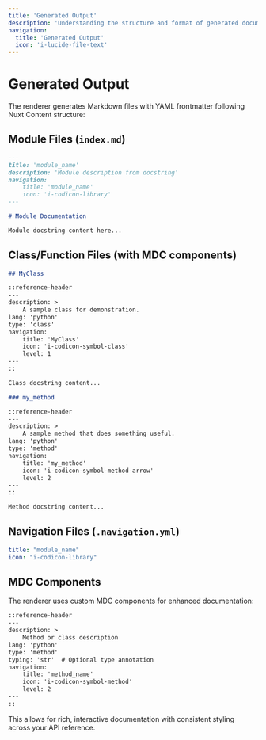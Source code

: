 ```yaml
---
title: 'Generated Output'
description: 'Understanding the structure and format of generated documentation'
navigation:
  title: 'Generated Output'
  icon: 'i-lucide-file-text'
---
```


# Generated Output

The renderer generates Markdown files with YAML frontmatter following Nuxt Content structure:

## Module Files (`index.md`)

```markdown
---
title: 'module_name'
description: 'Module description from docstring'
navigation:
    title: 'module_name'
    icon: 'i-codicon-library'
---

# Module Documentation

Module docstring content here...
```

## Class/Function Files (with MDC components)

```markdown
## MyClass

::reference-header
---
description: >
    A sample class for demonstration.
lang: 'python'
type: 'class'
navigation:
    title: 'MyClass'
    icon: 'i-codicon-symbol-class'
    level: 1
---
::

Class docstring content...

### my_method

::reference-header
---
description: >
    A sample method that does something useful.
lang: 'python'
type: 'method'
navigation:
    title: 'my_method'
    icon: 'i-codicon-symbol-method-arrow'
    level: 2
---
::

Method docstring content...
```

## Navigation Files (`.navigation.yml`)

```yaml
title: "module_name"
icon: "i-codicon-library"
```

## MDC Components

The renderer uses custom MDC components for enhanced documentation:

```markdown
::reference-header
---
description: >
    Method or class description
lang: 'python'
type: 'method'
typing: 'str'  # Optional type annotation
navigation:
    title: 'method_name'
    icon: 'i-codicon-symbol-method'
    level: 2
---
::
```

This allows for rich, interactive documentation with consistent styling across your API reference.
